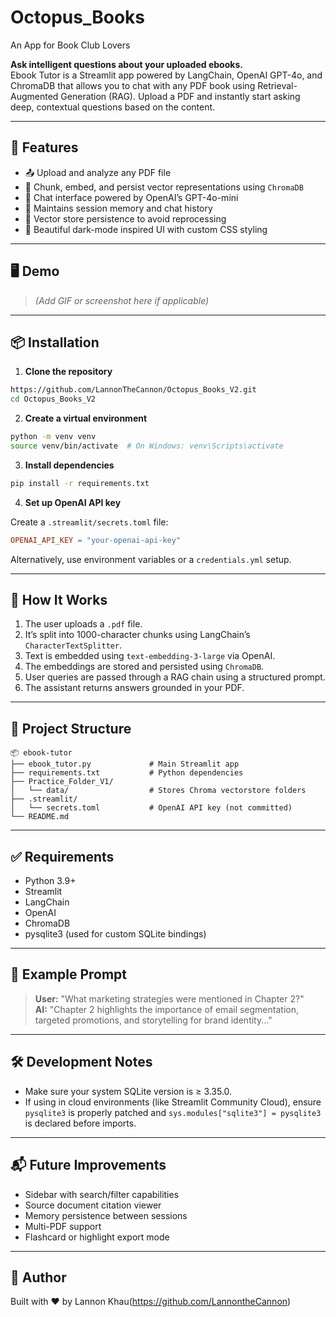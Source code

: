 # Octopus_Books
An App for Book Club Lovers

**Ask intelligent questions about your uploaded ebooks.**  
Ebook Tutor is a Streamlit app powered by LangChain, OpenAI GPT-4o, and ChromaDB that allows you to chat with any PDF book using Retrieval-Augmented Generation (RAG). Upload a PDF and instantly start asking deep, contextual questions based on the content.

---

## 🚀 Features

- 📤 Upload and analyze any PDF file  
- 🧠 Chunk, embed, and persist vector representations using `ChromaDB`  
- 🤖 Chat interface powered by OpenAI’s GPT-4o-mini  
- 📝 Maintains session memory and chat history  
- 💾 Vector store persistence to avoid reprocessing  
- 🌙 Beautiful dark-mode inspired UI with custom CSS styling  

---

## 🖥️ Demo

> *(Add GIF or screenshot here if applicable)*

---

## 📦 Installation

1. **Clone the repository**

```bash
https://github.com/LannonTheCannon/Octopus_Books_V2.git
cd Octopus_Books_V2
```

2. **Create a virtual environment**

```bash
python -m venv venv
source venv/bin/activate  # On Windows: venv\Scripts\activate
```

3. **Install dependencies**

```bash
pip install -r requirements.txt
```

4. **Set up OpenAI API key**

Create a `.streamlit/secrets.toml` file:

```toml
OPENAI_API_KEY = "your-openai-api-key"
```

Alternatively, use environment variables or a `credentials.yml` setup.

---

## 🧠 How It Works

1. The user uploads a `.pdf` file.
2. It’s split into 1000-character chunks using LangChain’s `CharacterTextSplitter`.
3. Text is embedded using `text-embedding-3-large` via OpenAI.
4. The embeddings are stored and persisted using `ChromaDB`.
5. User queries are passed through a RAG chain using a structured prompt.
6. The assistant returns answers grounded in your PDF.

---

## 📁 Project Structure

```
📦 ebook-tutor
├── ebook_tutor.py             # Main Streamlit app
├── requirements.txt           # Python dependencies
├── Practice_Folder_V1/
│   └── data/                  # Stores Chroma vectorstore folders
├── .streamlit/
│   └── secrets.toml           # OpenAI API key (not committed)
└── README.md
```

---

## ✅ Requirements

- Python 3.9+
- Streamlit
- LangChain
- OpenAI
- ChromaDB
- pysqlite3 (used for custom SQLite bindings)

---

## 🧪 Example Prompt

> **User:** "What marketing strategies were mentioned in Chapter 2?"  
> **AI:** "Chapter 2 highlights the importance of email segmentation, targeted promotions, and storytelling for brand identity..."

---

## 🛠️ Development Notes

- Make sure your system SQLite version is ≥ 3.35.0.  
- If using in cloud environments (like Streamlit Community Cloud), ensure `pysqlite3` is properly patched and `sys.modules["sqlite3"] = pysqlite3` is declared before imports.

---

## 📬 Future Improvements

- Sidebar with search/filter capabilities  
- Source document citation viewer  
- Memory persistence between sessions  
- Multi-PDF support  
- Flashcard or highlight export mode  

---

## 👤 Author

Built with ❤️ by Lannon Khau(https://github.com/LannontheCannon)
